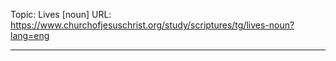 Topic: Lives [noun]
URL: https://www.churchofjesuschrist.org/study/scriptures/tg/lives-noun?lang=eng

---

